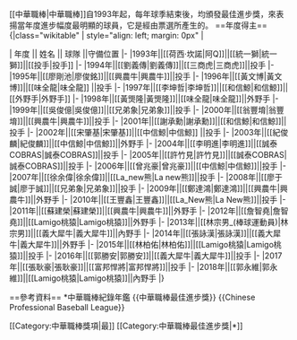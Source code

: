 [[中華職棒|中華職棒]]自1993年起，每年球季結束後，均頒發最佳進步獎，來表揚當年度進步幅度最明顯的球員，它是經由票選所產生的。
==年度得主==
{|class="wikitable" | style="align: left; margin: 0px" |
<!--{|border="1" algin=left-->
| 年度 || 姓名 || 球隊 ||守備位置
|-
|1993年||[[荷西·坎諾|阿Q]]||[[統一獅|統一獅]]||[[投手|投手]]
|-
|1994年||[[劉義傳|劉義傳]]||[[三商虎|三商虎]]||投手
|-
|1995年||[[廖剛池|廖俊銘]]||[[興農牛|興農牛]]||投手
|-
|1996年||[[黃文博|黃文博]]||[[味全龍|味全龍]] ||投手
|-
|1997年||[[李坤哲|李坤哲]]||[[和信鯨|和信鯨]]||[[外野手|外野手]]
|-
|1998年||[[黃煚隆|黃煚隆]]||[[味全龍|味全龍]]||外野手
|-
|1999年||[[吳俊億|吳俊億]]||[[兄弟象|兄弟象]]||投手
|-
|2000年||[[翁豐堉|翁豐堉]]||[[興農牛|興農牛]]||投手
|-
|2001年||[[謝承勳|謝承勳]]||[[和信鯨|和信鯨]]||投手
|-
|2002年||[[宋肇基|宋肇基]]||[[中信鯨|中信鯨]] ||投手
|-
|2003年||[[紀俊麟|紀俊麟]]||[[中信鯨|中信鯨]]||外野手
|-
|2004年||[[李明進|李明進]]||[[誠泰COBRAS|誠泰COBRAS]]||投手
|-
|2005年||[[許竹見|許竹見]]||[[誠泰COBRAS|誠泰COBRAS]]||投手
|-
|2006年||[[曾兆豪|曾兆豪]]||[[中信鯨|中信鯨]]||投手
|-
|2007年||[[徐余偉|徐余偉]]||[[La_new熊|La new熊]]||投手
|-
|2008年||[[廖于誠|廖于誠]]||[[兄弟象|兄弟象]]||投手
|-
|2009年||[[鄭達鴻|鄭達鴻]]||[[興農牛|興農牛]]||外野手
|-
|2010年||[[王豐鑫|王豐鑫]]||[[La_New熊|La New熊]]||投手
|-
|2011年||[[蘇建榮|蘇建榮]]||[[興農牛|興農牛]]||外野手
|-
|2012年||[[詹智堯|詹智堯]]||[[Lamigo桃猿|Lamigo桃猿]]||外野手
|-
|2013年||[[林宗男_(棒球運動員)|林宗男]]||[[義大犀牛|義大犀牛]]||內野手
|-
|2014年||[[張詠漢|張詠漢]]||[[義大犀牛|義大犀牛]]||外野手
|-
|2015年||[[林柏佑|林柏佑]]||[[Lamigo桃猿|Lamigo桃猿]]||投手
|-
|2016年||[[郭勝安|郭勝安]]||[[義大犀牛|義大犀牛]]||投手
|-
|2017年||[[張耿豪|張耿豪]]||[[富邦悍將|富邦悍將]]||投手
|-
|2018年||[[郭永維|郭永維]]||[[Lamigo桃猿|Lamigo桃猿]]||內野手
|}

==參考資料==
*中華職棒紀錄年鑑
{{中華職棒最佳進步獎}}
{{Chinese Professional Baseball League}}

[[Category:中華職棒獎項|最]]
[[Category:中華職棒最佳進步獎|*]]